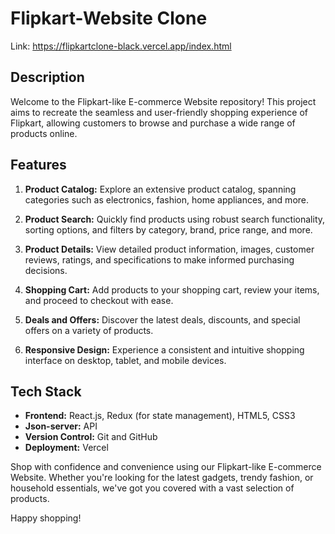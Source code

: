 # Flipkart-Website Clone
Link:
https://flipkartclone-black.vercel.app/index.html

## Description
Welcome to the Flipkart-like E-commerce Website repository! This project aims to recreate the seamless and user-friendly shopping experience of Flipkart, allowing customers to browse and purchase a wide range of products online.

## Features

1. **Product Catalog:** Explore an extensive product catalog, spanning categories such as electronics, fashion, home appliances, and more.

2. **Product Search:** Quickly find products using robust search functionality, sorting options, and filters by category, brand, price range, and more.

3. **Product Details:** View detailed product information, images, customer reviews, ratings, and specifications to make informed purchasing decisions.

4. **Shopping Cart:** Add products to your shopping cart, review your items, and proceed to checkout with ease.

5. **Deals and Offers:** Discover the latest deals, discounts, and special offers on a variety of products.

6. **Responsive Design:** Experience a consistent and intuitive shopping interface on desktop, tablet, and mobile devices.

## Tech Stack

- **Frontend:** React.js, Redux (for state management), HTML5, CSS3
- **Json-server:** API
- **Version Control:** Git and GitHub
- **Deployment:** Vercel

Shop with confidence and convenience using our Flipkart-like E-commerce Website. Whether you're looking for the latest gadgets, trendy fashion, or household essentials, we've got you covered with a vast selection of products.

Happy shopping!

